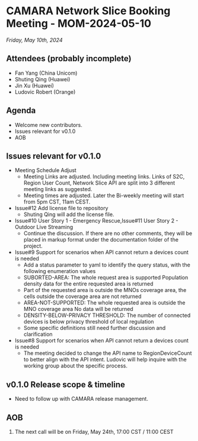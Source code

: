 # CAMARA Network Slice Booking Meeting - MOM-2024-05-10

*Friday, May 10th, 2024*

## Attendees (probably incomplete)
* Fan Yang (China Unicom)
* Shuting Qing (Huawei)
* Jin Xu (Huawei)
* Ludovic Robert (Orange)

## Agenda
* Welcome new contributors.
* Issues relevant for v0.1.0
* AOB

## Issues relevant for v0.1.0
* Meeting Schedule Adjust
  * Meeting Links are adjusted. Including meeting links. Links of S2C, Region User Count, Network Slice API are split into 3 different meeting links as suggested. 
  * Meeting times are adjusted. Later the Bi-weekly meeting will start from 5pm CST, 11am CEST.  
* Issue#12 Add license file to repository
  * Shuting Qing will add the license file.
* Issue#10 User Story 1 - Emergency Rescue,Issue#11 User Story 2 - Outdoor Live Streaming
  * Continue the discussion. If there are no other comments, they will be placed in markup format under the documentation folder of the project. 
* Issue#9 Support for scenarios when API cannot return a devices count is needed
  * Add a status parameter to yaml to identify the query status, with the following enumeration values
  * SUBORTED-AREA: The whole request area is supported Population density data for the entire requested area is returned
  * Part of the requested area is outside the MNOs coverage area, the cells outside the coverage area are not returned
  * AREA-NOT-SUPPORTED: The whole requested area is outside the MNO coverage area No data will be returned
  * DENSITY-BELOW-PRIVACY THRESHOLD: The number of connected devices is below privacy threshold of local regulation
  * Some specific definitions still need further discussion and clarification 
* Issue#8 Support for scenarios when API cannot return a devices count is needed
  * The meeting decided to change the API name to RegionDeviceCount to better align with the API intent. Ludovic will help inquire with the working group about the specific process.  

## v0.1.0 Release scope & timeline
* Need to follow up with CAMARA release management.

## AOB
1. The next call will be on Friday, May 24th, 17:00 CST / 11:00 CEST
